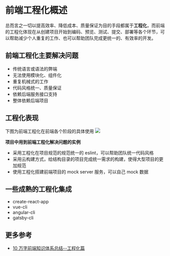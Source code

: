 # 前端工程化概述

总而言之一切以提高效率、降低成本、质量保证为目的手段都属于**工程化**，而前端的工程化体现在从创建项目开始到编码、预览、测试、提交、部署等各个环节，可以帮助减少个人重复的工作、也可以帮助团队完成更统一的、有效率的开发。

## 前端工程化主要解决问题

- 传统语言或语法的弊端
- 无法使用模块化、组件化
- 重复机械式的工作
- 代码风格统一、质量保证
- 依赖后端服务接口支持
- 整体依赖后端项目

## 工程化表现

下图为前端工程化在前端各个阶段的具体使用
![](/engineering/工程化.png)

**项目中用到前端工程化解决问题的实例**

- 采用工程化在项目规范的规范统一的 eslint，可以帮助团队统一代码风格
- 采用云构建方式，给结构目录的项目完成统一需求的构建，使得大型项目的更加规范
- 使用工程化搭建前端项目的 mock server 服务，可以自己 mock 数据

## 一些成熟的工程化集成

- create-react-app
- vue-cli
- angular-cli
- gatsby-cli

## 更多参考

- [10 万字前端知识体系总结--工程化篇](https://juejin.cn/post/7146976516692410376#heading-34)
